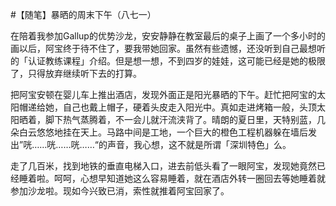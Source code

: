 #【随笔】暴晒的周末下午（八七一）

在陪着我参加Gallup的优势沙龙，安安静静在教室最后的桌子上画了一个多小时的画以后，阿宝终于待不住了，要我带她回家。虽然有些遗憾，还没听到自己最想听的「认证教练课程」介绍。但是想一想，不到四岁的娃娃，这可能已经是她的极限了，只得放弃继续听下去的打算。

把阿宝安顿在婴儿车上推出酒店，发现外面正是阳光暴晒的下午。赶忙把阿宝的太阳帽递给她，自己也戴上帽子，硬着头皮走入阳光中。真如走进烤箱一般，头顶太阳晒着，脚下热气蒸腾着，不一会儿就汗流浃背了。晴朗的夏日里，天特别蓝，几朵白云悠悠地挂在天上。马路中间是工地，一个巨大的橙色工程机器躲在墙后发出”咣……咣……咣……“的声音，我心想，这不就是所谓「深圳特色」么。

走了几百米，找到地铁的垂直电梯入口，进去前低头看了一眼阿宝，发现她竟然已经睡着啦。呵呵，心想早知道她这么容易睡着，就在酒店外转一圈回去等她睡着就参加沙龙啦。现如今兴致已消，索性就推着阿宝回家了。